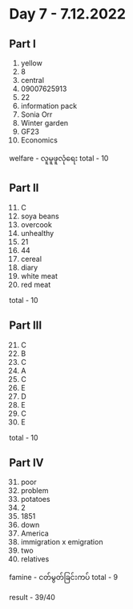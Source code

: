 # Day 7 - 7.12.2022

## Part I

1. yellow
2. 8
3. central
4. 09007625913
5. 22
6. information pack
7. Sonia Orr
8. Winter garden
9. GF23
10. Economics

welfare - လူမူဖူလုံရေး
total - 10

## Part II

11. C
12. soya beans
13. overcook
14. unhealthy
15. 21
16. 44
17. cereal
18. diary
19. white meat
20. red meat

total - 10

## Part III

21. C
22. B
23. C
24. A
25. C
26. E
27. D
28. E
29. C
30. E

total - 10

## Part IV

31. poor
32. problem  
33. potatoes
34. 2
35. 1851
36. down
37. America
38. immigration x emigration
39. two
40. relatives

famine - ငတ်မွတ်ခြင်းကပ်
total - 9

result - 39/40
